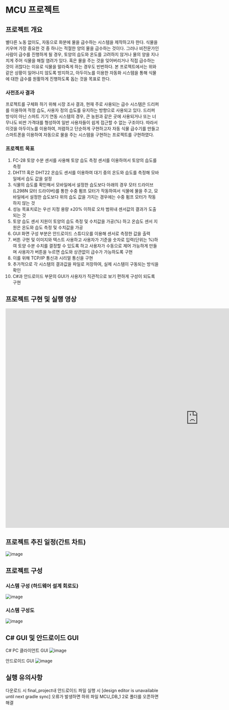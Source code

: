 # MCU 프로젝트

## 프로젝트 개요

별다른 노동 없이도, 자동으로 화분에 물을 급수하는 시스템을 제작하고자 한다.
식물을 키우며 가장 중요한 것 중 하나는 적절한 양의 물을 급수하는 것이다. 
그러나 비전문가인 사람이 급수를 진행하게 될 경우, 토양의 습도와 온도를 고려하지 않거나 물의 양을 지나치게 주어 식물을 해칠 염려가 있다. 
혹은 물을 주는 것을 잊어버리거나 직접 급수하는 것이 귀찮다는 이유로 식물을 말라죽게 하는 경우도 빈번하다.
본 프로젝트에서는 위와 같은 상황이 일어나지 않도록 방지하고, 아두이노를 이용한 자동화 시스템을 통해 식물에 대한 급수를 원활하게 진행하도록 돕는 것을 목표로 한다.

### 사전조사 결과

프로젝트를 구체화 하기 위해 시장 조사 결과, 현재 주로 사용되는 급수 시스템은 드리퍼를 이용하여 적정 습도, 사용자 정의 습도를 유지하는 방향으로 사용되고 있다.
드리퍼 방식이 아닌 스마트 기기 연동 시스템의 경우, 큰 농원과 같은 곳에 사용되거나 또는 너무나도 비싼 가격대를 형성하여 일반 사용자들이 쉽게 접근할 수 없는 구조이다.
따라서 이것을 아두이노를 이용하여, 저렴하고 단순하게 구현하고자 자동 식물 급수기를 만들고 스마트폰을 이용하여 자동으로 물을 주는 시스템을 구현하는 프로젝트를 구현하였다.

### 프로젝트 목표

1. FC-28 토양 수분 센서를 사용해 토양 습도 측정 센서를 이용하여서 토양의 습도를 측정
2. DHT11 혹은 DHT22 온습도 센서를 이용하여 대기 중의 온도와 습도를 측정해 모바일에서 습도 값을 설정
3. 식물의 습도를 확인해서 모바일에서 설정한 습도보다 아래의 경우 모터 드라이브(L298N 모터 드라이버)를 통한 수중 펌프 모터가 작동하여서 식물에 물을 주고, 모바일에서 설정한 습도보다 위의 습도 값을 가지는 경우에는 수중 펌프 모터가 작동하지 않는 것
4. 성능 목표치로는 우선 지정 용량 ±20% 이하로 오차 범위내 센서값의 결과가 도출되는 것
5. 토양 습도 센서 지원이 토양의 습도 측정 및 수치값을 가공(%) 하고 온습도 센서 지원은 온도와 습도 측정 및 수치값을 가공
6. GUI 화면 구성 부분은 안드로이드 스튜디오를 이용해 센서로 측정한 값을 출력
7. 버튼 구현 및 이미지와 텍스트 사용하고 사용자가 기준을 숫자로 입력(단위는 %)하여 토양 수분 수치를 결정할 수 있도록 하고 사용자가 수동으로 제어 가능하게 만들며 사용자가 버튼을 누르면 습도와 상관없이 급수가 가능하도록 구현
8. 이를 위해 TCP/IP 통신과 시리얼 통신을 구현
9. 추가적으로 각 시스템의 결과값을 파일로 저장하여, 실제 시스템이 구동되는 방식을 확인
10. C#과 안드로이드 부문의 GUI가 사용자가 직관적으로 보기 편하게 구성이 되도록 구현



## 프로젝트 구현 및 실행 영상 

<iframe width="1261" height="719" src="https://www.youtube.com/embed/pJDVBZhRzws" title="AUTOMATIC watering system with arduino 프로젝트 결과" frameborder="0" allow="accelerometer; autoplay; clipboard-write; encrypted-media; gyroscope; picture-in-picture; web-share" referrerpolicy="strict-origin-when-cross-origin" allowfullscreen></iframe>



## 프로젝트 추진 일정(간트 차트)

![image](https://github.com/lemosfriki/MCU_AUTOMATIC-watering-system/assets/115825244/622965ee-3c6a-4709-8d92-69132e9e8d63)

## 프로젝트 구성

### 시스템 구성 (하드웨어 설계 회로도)

![image](https://github.com/lemosfriki/MCU_AUTOMATIC-watering-system/assets/115825244/a35bfdab-430b-4586-90c5-8d969d052741)

### 시스템 구성도

![image](https://github.com/lemosfriki/MCU_AUTOMATIC-watering-system/assets/115825244/3b793237-fc11-4be7-9f66-8c4614cebe04)



## C# GUI 및 안드로이드 GUI

C# PC 클라이언트 GUI 
![image](https://github.com/lemosfriki/MCU_AUTOMATIC-watering-system/assets/115825244/8d4ef35f-9d93-4567-989d-a71de582d072)


안드로이드 GUI
![image](https://github.com/lemosfriki/MCU_AUTOMATIC-watering-system/assets/115825244/95f340fa-52d4-4da8-a9c4-fd7ad825809e)

## 실행 유의사항
다운로드 시 final_project내 안드로이드 파일 실행 시 [design editor is unavailable until next gradle sync] 오류가 발생하면 하위 파일 MCU_DB_1 2로 폴더를 오픈하면 해결
